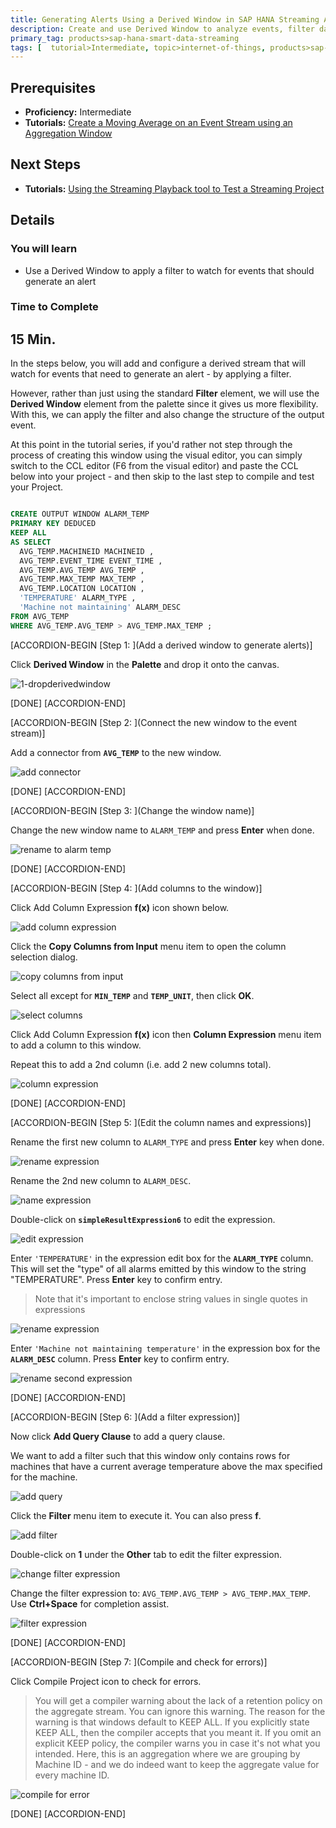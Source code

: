 ```yaml
---
title: Generating Alerts Using a Derived Window in SAP HANA Streaming Analytics
description: Create and use Derived Window to analyze events, filter data, and generate alerts.
primary_tag: products>sap-hana-smart-data-streaming
tags: [  tutorial>Intermediate, topic>internet-of-things, products>sap-hana-smart-data-streaming, products>sap-hana\,-express-edition   ]
---
```

## Prerequisites  
 - **Proficiency:** Intermediate
 - **Tutorials:** [Create a Moving Average on an Event Stream using an Aggregation Window](https://www.sap.com/developer/tutorials/sds-event-stream-moving-average.html)

## Next Steps
- **Tutorials:** [Using the Streaming Playback tool to Test a Streaming Project](https://www.sap.com/developer/tutorials/sds-event-stream-playback.html)

## Details
### You will learn  
 - Use a Derived Window to apply a filter to watch for events that should generate an alert

### Time to Complete
**15 Min**.
---

In the steps below, you will add and configure a derived stream that will watch for events that need to generate an alert - by applying a filter.

However, rather than just using the standard **Filter** element, we will use the **Derived Window** element from the palette since it gives us more flexibility. With this, we can apply the filter and also change the structure of the output event.

At this point in the tutorial series,  if you'd rather not step through the process of creating this window using the visual editor,  you can simply switch to the CCL editor (F6 from the visual editor) and paste the CCL below into your project - and then skip to the last step to compile and test your Project.

```SQL

CREATE OUTPUT WINDOW ALARM_TEMP
PRIMARY KEY DEDUCED
KEEP ALL
AS SELECT
  AVG_TEMP.MACHINEID MACHINEID ,
  AVG_TEMP.EVENT_TIME EVENT_TIME ,
  AVG_TEMP.AVG_TEMP AVG_TEMP ,
  AVG_TEMP.MAX_TEMP MAX_TEMP ,
  AVG_TEMP.LOCATION LOCATION ,
  'TEMPERATURE' ALARM_TYPE ,
  'Machine not maintaining' ALARM_DESC
FROM AVG_TEMP
WHERE AVG_TEMP.AVG_TEMP > AVG_TEMP.MAX_TEMP ;

```

[ACCORDION-BEGIN [Step 1: ](Add a derived window to generate alerts)]

Click **Derived Window** in the **Palette** and drop it onto the canvas.

![1-dropderivedwindow](1-dropderivedwindow.png)

[DONE]
[ACCORDION-END]

[ACCORDION-BEGIN [Step 2: ](Connect the new window to the event stream)]

Add a connector from **`AVG_TEMP`** to the new window.

![add connector](2-addconnector.png)

[DONE]
[ACCORDION-END]

[ACCORDION-BEGIN [Step 3: ](Change the window name)]

Change the new window name to `ALARM_TEMP` and press **Enter** when done.

![rename to alarm temp](3-renametoalarmtemp.png)

[DONE]
[ACCORDION-END]

[ACCORDION-BEGIN [Step 4: ](Add columns to the window)]

Click Add Column Expression **f(x)** icon shown below.

![add column expression](4-addcolumnexp.png)

Click the **Copy Columns from Input** menu item to open the column selection dialog.

![copy columns from input](5-copycolumnsfrominput.png)

Select all except for **`MIN_TEMP`** and **`TEMP_UNIT`**, then click **OK**.

![select columns](6-selectcolumns.png)

Click Add Column Expression **f(x)** icon then **Column Expression** menu item to add a column to this window.

Repeat this to add a 2nd column (i.e. add 2 new columns total).

![column expression](7-columnexpression.png)

[DONE]
[ACCORDION-END]

[ACCORDION-BEGIN [Step 5: ](Edit the column names and expressions)]

Rename the first new column to `ALARM_TYPE` and press **Enter** key when done.

![rename expression](8-renameexpression.png)

Rename the 2nd new column to `ALARM_DESC`.

![name expression](9-nameexpression.png)

Double-click on **`simpleResultExpression6`** to edit the expression.

![edit expression](10-editexpression.png)

Enter `'TEMPERATURE'` in the expression edit box for the **`ALARM_TYPE`** column. This will set the "type" of all alarms emitted by this window to the string "TEMPERATURE". Press **Enter** key to confirm entry.

> Note that it's important to enclose string values in single quotes in expressions

![rename expression](11-renameexpression.png)

Enter `'Machine not maintaining temperature'` in the expression box for the **`ALARM_DESC`** column. Press **Enter** key to confirm entry.

![rename second expression](12-renamesecondexp.png)

[DONE]
[ACCORDION-END]

[ACCORDION-BEGIN [Step 6: ](Add a filter expression)]

Now click **Add Query Clause** to add a query clause.

We want to add a filter such that this window only contains rows for machines that have a current average temperature above the max specified for the machine.

![add query](13-addquery.png)

Click the **Filter** menu item to execute it. You can also press **f**.

![add filter](14-addfilter.png)

Double-click on **1** under the **Other** tab to edit the filter expression.

![change filter expression](15-changefilterexp.png)

Change the filter expression to: `AVG_TEMP.AVG_TEMP > AVG_TEMP.MAX_TEMP`. Use **Ctrl+Space** for completion assist.

![filter expression](16-filterexp.png)

[DONE]
[ACCORDION-END]

[ACCORDION-BEGIN [Step 7: ](Compile and check for errors)]

Click Compile Project icon to check for errors.

> You will get a compiler warning about the lack of a retention policy on the aggregate stream.  You can ignore this warning. The reason for the warning is that windows default to KEEP ALL. If you explicitly state KEEP ALL, then the compiler accepts that you meant it. If you omit an explicit KEEP policy, the compiler warns you in case it's not what you intended. Here, this is an aggregation where we are grouping by Machine ID - and we do indeed want to keep the aggregate value for every machine ID.

![compile for error](17-compileforerror.png)

[DONE]
[ACCORDION-END]
